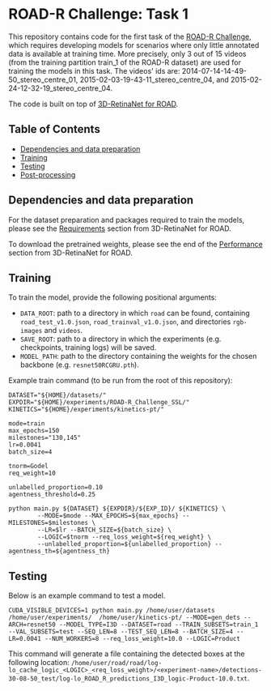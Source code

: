 # ROAD-R Challenge: Task 1
This repository contains code for the first task of the [ROAD-R Challenge](https://sites.google.com/view/road-r/), which requires developing models for scenarios where only little annotated data is available at training time. 
More precisely, only 3 out of 15 videos (from the training partition train_1 of the ROAD-R dataset) are used for training the models in this task.
The videos' ids are: 2014-07-14-14-49-50_stereo_centre_01, 2015-02-03-19-43-11_stereo_centre_04, and 2015-02-24-12-32-19_stereo_centre_04.

The code is built on top of [3D-RetinaNet for ROAD](https://github.com/gurkirt/road-dataset).

## Table of Contents
- <a href='#dep'>Dependencies and data preparation</a>
- <a href='#training'>Training</a>
- <a href='#testing'>Testing</a>
- <a href='#prostprocessing'>Post-processing</a>



## Dependencies and data preparation
For the dataset preparation and packages required to train the models, please see the [Requirements](https://github.com/gurkirt/3D-RetinaNet#requirements) section from 3D-RetinaNet for ROAD.  

To download the pretrained weights, please see the end of the [Performance](https://github.com/gurkirt/3D-RetinaNet#performance) section from 3D-RetinaNet for ROAD.  

## Training

To train the model, provide the following positional arguments:
 - `DATA_ROOT`: path to a directory in which `road` can be found, containing `road_test_v1.0.json`, `road_trainval_v1.0.json`, and directories `rgb-images` and `videos`.
 - `SAVE_ROOT`: path to a directory in which the experiments (e.g. checkpoints, training logs) will be saved.
 - `MODEL_PATH`: path to the directory containing the weights for the chosen backbone (e.g. `resnet50RCGRU.pth`).

Example train command (to be run from the root of this repository):

```
DATASET="${HOME}/datasets/"
EXPDIR="${HOME}/experiments/ROAD-R_Challenge_SSL/"
KINETICS="${HOME}/experiments/kinetics-pt/"

mode=train
max_epochs=150
milestones="130,145"
lr=0.0041
batch_size=4

tnorm=Godel
req_weight=10

unlabelled_proportion=0.10
agentness_threshold=0.25

python main.py ${DATASET} ${EXPDIR}/${EXP_ID}/ ${KINETICS} \
        --MODE=$mode --MAX_EPOCHS=${max_epochs} --MILESTONES=$milestones \
        --LR=$lr --BATCH_SIZE=${batch_size} \
        --LOGIC=$tnorm --req_loss_weight=${req_weight} \
        --unlabelled_proportion=${unlabelled_proportion} --agentness_th=${agentness_th} 

```

## Testing 
Below is an example command to test a model.

```
CUDA_VISIBLE_DEVICES=1 python main.py /home/user/datasets /home/user/experiments/  /home/user/kinetics-pt/ --MODE=gen_dets --ARCH=resnet50 --MODEL_TYPE=I3D --DATASET=road --TRAIN_SUBSETS=train_1 --VAL_SUBSETS=test --SEQ_LEN=8 --TEST_SEQ_LEN=8 --BATCH_SIZE=4 --LR=0.0041 --NUM_WORKERS=8 --req_loss_weight=10.0 --LOGIC=Product 
```

This command will generate a file containing the detected boxes at the following location:
`/home/user/road/road/log-lo_cache_logic_<LOGIC>_<req_loss_weight>/<experiment-name>/detections-30-08-50_test/log-lo_ROAD_R_predictions_I3D_logic-Product-10.0.txt`.

